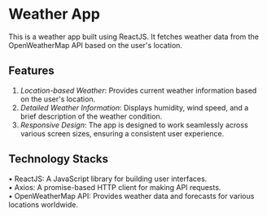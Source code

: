 # Weather App

This is a weather app built using ReactJS. It fetches weather data from the OpenWeatherMap API based on the user's location.

## Features

1. _Location-based Weather_: Provides current weather information based on the user's location.
2. _Detailed Weather Information_: Displays humidity, wind speed, and a brief description of the weather condition.
3. _Responsive Design_: The app is designed to work seamlessly across various screen sizes, ensuring a consistent user experience.

## Technology Stacks

• ReactJS: A JavaScript library for building user interfaces.  
• Axios: A promise-based HTTP client for making API requests.  
• OpenWeatherMap API: Provides weather data and forecasts for various locations worldwide.



